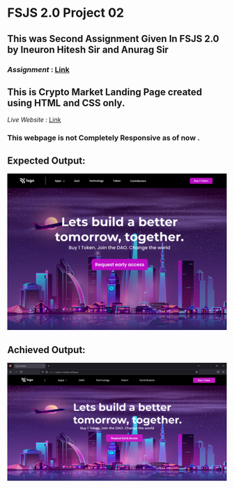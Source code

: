 # FSJS 2.0 Project  02

## This was Second Assignment Given In FSJS 2.0 by Ineuron Hitesh Sir and Anurag Sir

### _Assignment_ : [Link](https://github.com/anuragtiwarime/fsjs2/blob/main/Week%2003/readme.md) 

## This is **Crypto Market** Landing Page created using **HTML** and **CSS** only.

_Live Website_ : [Link](https://crypto-markety.netlify.app/)

### This webpage is  not Completely Responsive as of now .

## **Expected Output:**
![Crypto Market](./output.png)

## **Achieved Output:**
![Crypto Market](./CRYPTO-MARKET.png)

